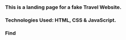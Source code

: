 ### This is a landing page for a fake Travel Website.

### Technologies Used: HTML, CSS & JavaScript.

### Find
